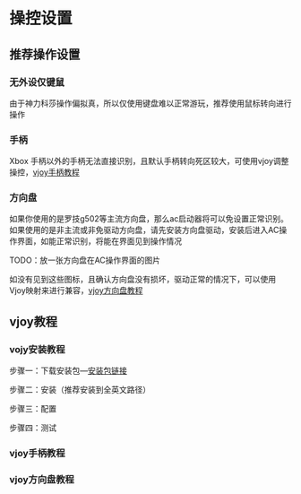 # 操控设置



## 推荐操作设置



### 无外设仅键鼠

由于神力科莎操作偏拟真，所以仅使用键盘难以正常游玩，推荐使用鼠标转向进行操作

### 手柄

Xbox 手柄以外的手柄无法直接识别，且默认手柄转向死区较大，可使用vjoy调整操控，[vjoy手柄教程](#vjoy手柄教程)

### 方向盘

如果你使用的是罗技g502等主流方向盘，那么ac启动器将可以免设置正常识别。如果使用的是非主流或非免驱动方向盘，请先安装方向盘驱动，安装后进入AC操作界面，如能正常识别，将能在界面见到操作情况

TODO：放一张方向盘在AC操作界面的图片

如没有见到这些图标，且确认方向盘没有损坏，驱动正常的情况下，可以使用Vjoy映射来进行兼容，[vjoy方向盘教程](#vjoy方向盘)



## vjoy教程



### vojy安装教程

步骤一：下载安装包—[安装包链接]()

步骤二：安装（推荐安装到全英文路径）

步骤三：配置

步骤四：测试

### vjoy手柄教程



### vjoy方向盘教程